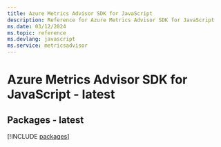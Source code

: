 ```yaml
---
title: Azure Metrics Advisor SDK for JavaScript
description: Reference for Azure Metrics Advisor SDK for JavaScript
ms.date: 03/12/2024
ms.topic: reference
ms.devlang: javascript
ms.service: metricsadvisor
---
```

# Azure Metrics Advisor SDK for JavaScript - latest
## Packages - latest
[!INCLUDE [packages](metrics-advisor-index.md)]